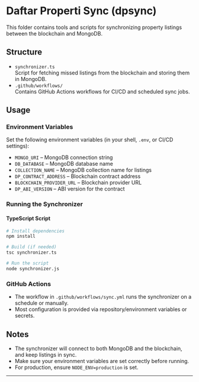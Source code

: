 # Daftar Properti Sync (dpsync)

This folder contains tools and scripts for synchronizing property listings between the blockchain and MongoDB.

## Structure

- `synchronizer.ts`  
  Script for fetching missed listings from the blockchain and storing them in MongoDB.
- `.github/workflows/`  
  Contains GitHub Actions workflows for CI/CD and scheduled sync jobs.

## Usage

### Environment Variables

Set the following environment variables (in your shell, `.env`, or CI/CD settings):

- `MONGO_URI` – MongoDB connection string
- `DB_DATABASE` – MongoDB database name
- `COLLECTION_NAME` – MongoDB collection name for listings
- `DP_CONTRACT_ADDRESS` – Blockchain contract address
- `BLOCKCHAIN_PROVIDER_URL` – Blockchain provider URL
- `DP_ABI_VERSION` – ABI version for the contract

### Running the Synchronizer

#### TypeScript Script

```bash
# Install dependencies
npm install

# Build (if needed)
tsc synchronizer.ts

# Run the script
node synchronizer.js
```

### GitHub Actions

- The workflow in `.github/workflows/sync.yml` runs the synchronizer on a schedule or manually.
- Most configuration is provided via repository/environment variables or secrets.

## Notes

- The synchronizer will connect to both MongoDB and the blockchain, and keep listings in sync.
- Make sure your environment variables are set correctly before running.
- For production, ensure `NODE_ENV=production` is set.

---
